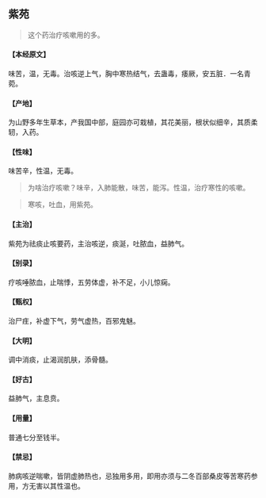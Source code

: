 ## 紫苑

> 这个药治疗咳嗽用的多。

#### 【本经原文】
味苦，温，无毒。治咳逆上气，胸中寒热结气，去蛊毒，痿厥，安五脏．一名青菀。
#### 【产地】
为山野多年生草本，产我国中部，庭园亦可栽植，其花美丽，根状似细辛，其质柔轫，入药。
#### 【性味】
味苦辛，性温，无毒。

> 为啥治疗咳嗽？味辛，入肺能散，味苦，能泻。性温，治疗寒性的咳嗽。

> 寒咳，吐血，用紫苑。

#### 【主治】
紫苑为祛痰止咳要药，主治咳逆，痰涎，吐脓血，益肺气。
#### 【别录】
疗咳唾脓血，止喘悸，五劳体虚，补不足，小儿惊痫。
#### 【甄权】
治尸疰，补虚下气，劳气虚热，百邪鬼魅。
#### 【大明】
调中消痰，止渴润肌肤，添骨髓。
#### 【好古】
益肺气，主息贲。
#### 【用量】
普通七分至钱半。
#### 【禁忌】
肺病咳逆喘嗽，皆阴虚肺热也，忌独用多用，即用亦须与二冬百部桑皮等苦寒药参用，方无害以其性温也。